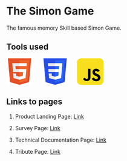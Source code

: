 # **The Simon Game**

The famous memory Skill based Simon Game.

## Tools used

<img src="https://github.com/Geralt-Of-Rivia-Witcher/The_Simon_Game/blob/master/html.svg" width="70" height="70"> &nbsp;&nbsp;&nbsp;&nbsp; <img src="https://github.com/Geralt-Of-Rivia-Witcher/The_Simon_Game/blob/master/css.svg" width="70" height="70"> &nbsp;&nbsp;&nbsp;&nbsp; <img src="https://github.com/Geralt-Of-Rivia-Witcher/The_Simon_Game/blob/master/javaScript.svg" width="70" height="70"> &nbsp;&nbsp;&nbsp;&nbsp;

## Links to pages

1. Product Landing Page:
    <a href="https://codepen.io/GeraltOfRivia_/pen/ExWwzXM">Link</a>
    
2. Survey Page:
    <a href="https://codepen.io/GeraltOfRivia_/pen/ZEeyZba">Link</a>
    
3. Technical Documentation Page:
    <a href="https://codepen.io/GeraltOfRivia_/pen/MWpVevX">Link</a>
    
4. Tribute Page:
    <a href="https://codepen.io/GeraltOfRivia_/pen/wvJdqJe">Link</a>
